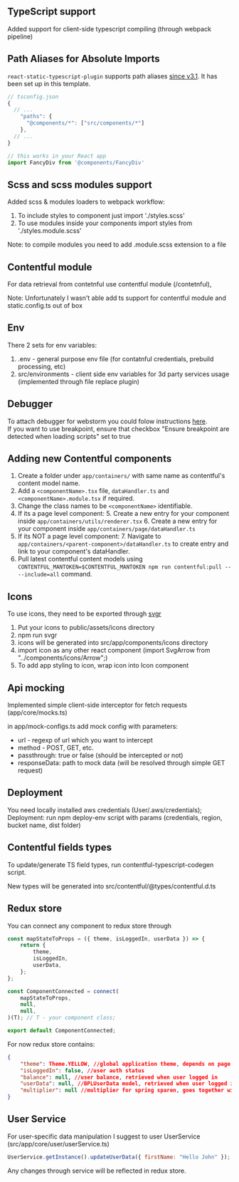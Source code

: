 ## TypeScript support

Added support for client-side typescript compiling (through webpack pipeline)

## Path Aliases for Absolute Imports

`react-static-typescript-plugin` supports path aliases [since v3.1](https://github.com/react-static/react-static/pull/963#issuecomment-455596728). It has been set up in this template.

```js
// tsconfig.json
{
  // ...
    "paths": {
      "@components/*": ["src/components/*"]
    },
  // ...
}

// this works in your React app
import FancyDiv from '@components/FancyDiv'
```

## Scss and scss modules support

Added scss & modules loaders to webpack workflow:

1. To include styles to component just import './styles.scss'
2. To use modules inside your components import styles from './styles.module.scss'

Note: to compile modules you need to add .module.scss extension to a file

## Contentful module

For data retrieval from contetnful use contentful module (/contetnful),

Note: Unfortunately I wasn't able add ts support for contentful module and static.config.ts out of box

## Env

There 2 sets for env variables:

1. .env - general purpose env file (for contatnful credentials, prebuild processing, etc)
2. src/environments - client side env variables for 3d party services usage (implemented through file replace plugin)

## Debugger

To attach debugger for webstorm you could folow instructions [here](https://blog.jetbrains.com/webstorm/2017/01/debugging-react-apps/).  
If you want to use breakpoint, ensure that checkbox "Ensure breakpoint are detected when loading scripts" set to true

## Adding new Contentful components

1. Create a folder under `app/containers/` with same name as contentful's content model name.
2. Add a `<componentName>.tsx` file, `dataHandler.ts` and `<componentName>.module.tsx` if required.
3. Change the class names to be `<componentName>` identifiable.
4. If its a page level component:
    5. Create a new entry for your component inside `app/containers/utils/renderer.tsx`
    6. Create a new entry for your component inside `app/containers/page/dataHandler.ts`
5. If its NOT a page level component:
    7. Navigate to `app/containers/<parent-component>/dataHandler.ts` to create entry and link to your component's dataHandler.
6. Pull latest contentful content models using `CONTENTFUL_MANTOKEN=$CONTENTFUL_MANTOKEN npm run contentful:pull -- --include=all` command.

## Icons

To use icons, they need to be exported through [svgr](https://github.com/smooth-code/svgr)

1. Put your icons to public/assets/icons directory
2. npm run svgr
3. icons will be generated into src/app/components/icons directory
4. import icon as any other react component (import SvgArrow from "../components/icons/Arrow";)
5. To add app styling to icon, wrap icon into Icon component

## Api mocking

Implemented simple client-side interceptor for fetch requests (app/core/mocks.ts)

in app/mock-configs.ts add mock config with parameters:

-   url - regexp of url which you want to intercept
-   method - POST, GET, etc.
-   passthrough: true or false (should be intercepted or not)
-   responseData: path to mock data (will be resolved through simple GET request)

## Deployment

You need locally installed aws credentials (User/.aws/credentials);
Deployment: run npm deploy-env script with params (credentials, region, bucket name, dist folder)

## Contentful fields types

To update/generate TS field types, run contentful-typescript-codegen script.

New types will be generated into src/contentful/@types/contentful.d.ts

## Redux store

You can connect any component to redux store through

```js
const mapStateToProps = ({ theme, isLoggedIn, userData }) => {
    return {
        theme,
        isLoggedIn,
        userData,
    };
};

const ComponentConnected = connect(
    mapStateToProps,
    null,
    null,
)(T); // T - your component class;

export default ComponentConnected;
```

For now redux store contains:

```json
{
    "theme": Theme.YELLOW, //global application theme, depends on page
    "isLoggedIn": false, //user auth status
    "balance": null, //user balance, retrieved when user logged in
    "userData": null, //BPLUserData model, retrieved when user logged in
    "multiplier": null //multiplier for spring sparen, goes together with balance
}
```

## User Service

For user-specific data manipulation I suggest to user UserService (src/app/core/user/userService.ts)

```js
UserService.getInstance().updateUserData({ firstName: "Hello John" });
```

Any changes through service will be reflected in redux store.
